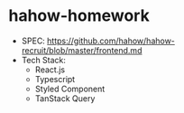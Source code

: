 # hahow-homework
- SPEC: https://github.com/hahow/hahow-recruit/blob/master/frontend.md
- Tech Stack:
  - React.js
  - Typescript
  - Styled Component
  - TanStack Query